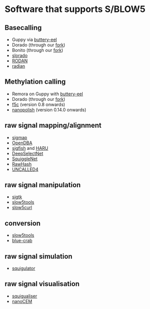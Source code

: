 # Software that supports S/BLOW5

## Basecalling

- Guppy via [buttery-eel](https://github.com/Psy-Fer/buttery-eel/)
- Dorado (through our [fork](https://github.com/hiruna72/slow5-dorado/releases))
- Bonito (through our [fork](https://github.com/Psy-Fer/bonito))
- [slorado](https://github.com/BonsonW/slorado)
- [RODAN](https://github.com/biodlab/RODAN/pull/6)
- [radian](https://github.com/comprna/radian/pull/5)

## Methylation calling

- Remora on Guppy with [buttery-eel](https://github.com/Psy-Fer/buttery-eel/)
- Dorado (through our [fork](https://github.com/hiruna72/slow5-dorado/releases))
- [f5c](https://github.com/hasindu2008/f5c/) (version 0.8 onwards)
- [nanopolish](https://github.com/jts/nanopolish) (version 0.14.0 onwards)

## raw signal mapping/alignment

- [sigmap](https://github.com/haowenz/sigmap)
- [OpenDBA](https://github.com/nodrogluap/OpenDBA)
- [sigfish](https://github.com/beebdev/sigfish) and [HARU](https://github.com/beebdev/HARU)
- [DeepSelectNet](https://github.com/AnjanaSenanayake/DeepSelectNet)
- [SquiggleNet](https://github.com/welch-lab/SquiggleNet/pull/6)
- [RawHash](https://github.com/CMU-SAFARI/RawHash/)
- [UNCALLED4](https://github.com/skovaka/uncalled4)

## raw signal manipulation

- [sigtk](https://github.com/hasindu2008/sigtk)
- [slow5tools](https://github.com/hasindu2008/slow5tools)
- [slow5curl](https://github.com/BonsonW/slow5curl)

## conversion

- [slow5tools](https://github.com/hasindu2008/slow5tools)
- [blue-crab](https://github.com/Psy-Fer/blue-crab)

## raw signal simulation

- [squigulator](https://github.com/hasindu2008/squigulator/)

## raw signal visualisation

- [squigualiser](https://github.com/hiruna72/squigualiser)
- [nanoCEM](https://github.com/lrslab/nanoCEM)
